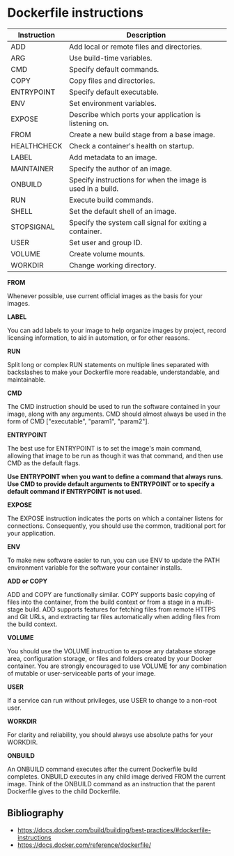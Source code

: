 # Dockerfile instructions

| **Instruction** | **Description**                                   |
|-----------------|---------------------------------------------------|
| ADD             | Add local or remote files and directories.        |
| ARG             | Use build-time variables.                         |
| CMD             | Specify default commands.                         |
| COPY            | Copy files and directories.                       |
| ENTRYPOINT      | Specify default executable.                       |
| ENV             | Set environment variables.                        |
| EXPOSE          | Describe which ports your application is listening on. |
| FROM            | Create a new build stage from a base image.       |
| HEALTHCHECK     | Check a container's health on startup.            |
| LABEL           | Add metadata to an image.                         |
| MAINTAINER      | Specify the author of an image.                   |
| ONBUILD         | Specify instructions for when the image is used in a build. |
| RUN             | Execute build commands.                           |
| SHELL           | Set the default shell of an image.                |
| STOPSIGNAL      | Specify the system call signal for exiting a container. |
| USER            | Set user and group ID.                            |
| VOLUME          | Create volume mounts.                             |
| WORKDIR         | Change working directory.                         |

**FROM**

Whenever possible, use current official images as the basis for your images. 

**LABEL**

You can add labels to your image to help organize images by project, record licensing information, to aid in automation, or for other reasons.

**RUN**

Split long or complex RUN statements on multiple lines separated with backslashes to make your Dockerfile more readable, understandable, and maintainable.

**CMD**

The CMD instruction should be used to run the software contained in your image, along with any arguments. CMD should almost always be used in the form of CMD ["executable", "param1", "param2"]. 

**ENTRYPOINT**

The best use for ENTRYPOINT is to set the image's main command, allowing that image to be run as though it was that command, and then use CMD as the default flags.

**Use ENTRYPOINT when you want to define a command that always runs.
Use CMD to provide default arguments to ENTRYPOINT or to specify a default command if ENTRYPOINT is not used.**

**EXPOSE**

The EXPOSE instruction indicates the ports on which a container listens for connections. Consequently, you should use the common, traditional port for your application.

**ENV**

To make new software easier to run, you can use ENV to update the PATH environment variable for the software your container installs.

**ADD or COPY**

ADD and COPY are functionally similar. COPY supports basic copying of files into the container, from the build context or from a stage in a multi-stage build. ADD supports features for fetching files from remote HTTPS and Git URLs, and extracting tar files automatically when adding files from the build context.


**VOLUME**

You should use the VOLUME instruction to expose any database storage area, configuration storage, or files and folders created by your Docker container. You are strongly encouraged to use VOLUME for any combination of mutable or user-serviceable parts of your image.

**USER**

If a service can run without privileges, use USER to change to a non-root user.

**WORKDIR**

For clarity and reliability, you should always use absolute paths for your WORKDIR. 

**ONBUILD**

An ONBUILD command executes after the current Dockerfile build completes. ONBUILD executes in any child image derived FROM the current image. Think of the ONBUILD command as an instruction that the parent Dockerfile gives to the child Dockerfile.

## Bibliography
- https://docs.docker.com/build/building/best-practices/#dockerfile-instructions
- https://docs.docker.com/reference/dockerfile/